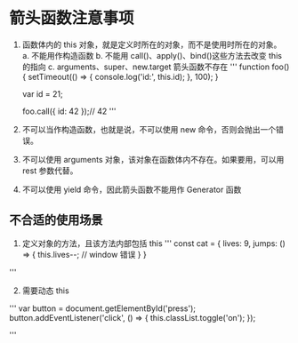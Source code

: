 # 箭头函数注意事项

1. 函数体内的 this 对象，就是定义时所在的对象，而不是使用时所在的对象。
   a. 不能用作构造函数
   b. 不能用 call()、apply()、bind()这些方法去改变 this 的指向
   c. arguments、super、new.target 箭头函数不存在
   '''
   function foo() {
   setTimeout(() => {
   console.log('id:', this.id);
   }, 100);
   }

   var id = 21;

   foo.call({ id: 42 });// 42
   '''

2. 不可以当作构造函数，也就是说，不可以使用 new 命令，否则会抛出一个错误。
3. 不可以使用 arguments 对象，该对象在函数体内不存在。如果要用，可以用 rest 参数代替。
4. 不可以使用 yield 命令，因此箭头函数不能用作 Generator 函数

## 不合适的使用场景

1. 定义对象的方法，且该方法内部包括 this
   '''
   const cat = {
   lives: 9,
   jumps: () => {
   this.lives--; // window 错误
   }
   }

'''

2. 需要动态 this

'''
var button = document.getElementById('press');
button.addEventListener('click', () => {
this.classList.toggle('on');
});

'''
